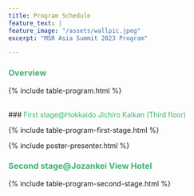 ```yaml
---
title: Program Schedule
feature_text: |
feature_image: "/assets/wallpic.jpeg"
excerpt: "MSR Asia Summit 2023 Program"

---
```

<!-- <small>Talk 20 mins, QA 5 mins.</small> -->

### <font color="MediumSeaGreen">Overview</font>


{% include table-program.html %}

<br>
### <font color="MediumSeaGreen">First stage@Hokkaido Jichiro Kaikan (Third floor)</font>


{% include table-program-first-stage.html %}

{% include poster-presenter.html %}

### <font color="MediumSeaGreen">Second stage@Jozankei View Hotel</font>
{% include table-program-second-stage.html %}
